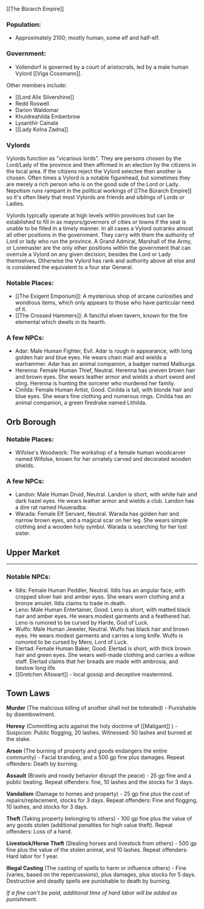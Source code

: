 [[The Bürarch Empire]]
### Population:
- Approximately 2100; mostly human, some elf and half-elf.
### Government:
- Vollendorf is governed by a court of aristocrats, led by a male human Vylord [[Viga Cossmann]].

Other members include:
- [[Lord Alix Silvershine]] 
- Redd Roswell
- Darion Waldomar
- Khuldreahilda Emberbrow
- Lysanthir Cainala
- [[Lady Kolna Zadna]] 

### Vylords
Vylords function as "vicarious lords". They are persons chosen by the Lord/Lady of the province and then affirmed in an election by the citizens in the local area. If the citizens reject the Vylord selectee then another is chosen. Often times a Vylord is a notable figurehead, but sometimes they are merely a rich person who is on the good side of the Lord or Lady. Nepotism runs rampant in the political workings of [[The Bürarch Empire]] so it's often likely that most Vylords are friends and siblings of Lords or Ladies. 

Vylords typically operate at high levels within provinces but can be established to fill in as mayors/governors of cities or towns if the seat is unable to be filled in a timely manner. In all cases a Vylord outranks almost all other positions in the government. They carry with them the authority of Lord or lady who run the province. A Grand Admiral, Marshall of the Army, or Loremaster are the only other positions within the government that can overrule a Vylord on any given decision, besides the Lord or Lady themselves. Otherwise the Vylord has rank and authority above all else and is considered the equivalent to a four star General. 

### Notable Places:
- [[The Exigent Emporium]]: A mysterious shop of arcane curiosities and wondrous items, which only appears to those who have particular need of it.
- [[The Crossed Hammers]]: A fanciful elven tavern, known for the fire elemental which dwells in its hearth.

### A few NPCs:
- Adar: Male Human Fighter, Evil. Adar is rough in appearance, with long golden hair and blue eyes. He wears chain mail and wields a warhammer. Adar has an animal companion, a badger named Malburga.
- Herenna: Female Human Thief, Neutral. Herenna has uneven brown hair and brown eyes. She wears leather armor and wields a short sword and sling. Herenna is hunting the sorcerer who murdered her family.
- Cinilda: Female Human Artist, Good. Cinilda is tall, with blonde hair and blue eyes. She wears fine clothing and numerous rings. Cinilda has an animal companion, a green firedrake named Lithilda.

## Orb Borough

### Notable Places:
- Wifolse's Woodwork: The workshop of a female human woodcarver named Wifolse, known for her ornately carved and decorated wooden shields.

### A few NPCs:
- Landon: Male Human Druid, Neutral. Landon is short, with white hair and dark hazel eyes. He wears leather armor and wields a club. Landon has a dire rat named Huueradba.
- Warada: Female Elf Servant, Neutral. Warada has golden hair and narrow brown eyes, and a magical scar on her leg. She wears simple clothing and a wooden holy symbol. Warada is searching for her lost sister.

## Upper Market
___ 
### Notable NPCs:
- Ildis: Female Human Peddler, Neutral. Ildis has an angular face, with cropped silver hair and amber eyes. She wears worn clothing and a bronze amulet. Ildis claims to trade in death.
- Leno: Male Human Entertainer, Good. Leno is short, with matted black hair and amber eyes. He wears modest garments and a feathered hat. Leno is rumored to be cursed by Harde, God of Luck.
- Wulfo: Male Human Jeweler, Neutral. Wulfo has black hair and brown eyes. He wears modest garments and carries a long knife. Wulfo is rumored to be cursed by Mero, Lord of Luck.
- Elertad: Female Human Baker, Good. Elertad is short, with thick brown hair and green eyes. She wears well-made clothing and carries a willow staff. Elertad claims that her breads are made with ambrosia, and bestow long life.
- [[Gretchen Allswart]] - local gossip and deceptive mastermind.

## Town Laws
**Murder** (The malicious killing of another shall not be tolerated) - Punishable by disembowlment.

**Heresy** (Committing acts against the holy doctrine of [[Maligant]] ) - Suspicion: Public flogging, 20 lashes. Witnessed: 50 lashes and burned at the stake. 

**Arson** (The burning of property and goods endangers the entire community) - Facial branding, and a 500 gp fine plus damages. Repeat offenders: Death by burning.

**Assault** (Brawls and rowdy behavior disrupt the peace) - 25 gp fine and a public beating. Repeat offenders: fine, 10 lashes and the stocks for 3 days.

**Vandalism** (Damage to homes and property) - 25 gp fine plus the cost of repairs/replacement, stocks for 3 days. Repeat offenders: Fine and flogging, 10 lashes, and stocks for 3 days.

**Theft** (Taking property belonging to others) - 100 gp fine plus the value of any goods stolen (additional penalties for high value theft). Repeat offenders: Loss of a hand.

**Livestock/Horse Theft** (Stealing horses and livestock from others) - 500 gp fine plus the value of the stolen animal, and 10 lashes. Repeat offenders: Hard labor for 1 year.

**Illegal Casting** (The casting of spells to harm or influence others) - Fine (varies, based on the repercussions), plus damages, plus stocks for 5 days. Destructive and deadly spells are punishable to death by burning.

*If a fine can't be paid, additional time of hard labor will be added as punishment.*